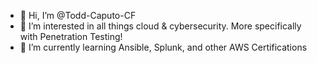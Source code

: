 - 👋 Hi, I’m @Todd-Caputo-CF
- 👀 I’m interested in all things cloud & cybersecurity. More specifically with Penetration Testing!
- 🌱 I’m currently learning Ansible, Splunk, and other AWS Certifications

<!---
Todd-Caputo-CF/Todd-Caputo-CF is a ✨ special ✨ repository because its `README.md` (this file) appears on your GitHub profile.
You can click the Preview link to take a look at your changes.
--->
